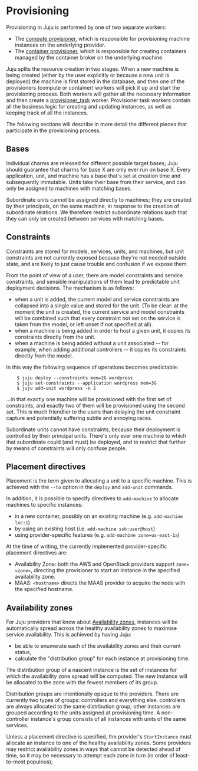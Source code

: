 # Provisioning

Provisioning in Juju is performed by one of two separate workers:
- The [compute provisioner](https://github.com/juju/juju/blob/main/internal/worker/computeprovisioner/doc.go),
which is responsible for provisioning machine instances on the underlying
provider.
- The [container provisioner](https://github.com/juju/juju/blob/main/internal/worker/containerprovisioner/doc.go),
which is responsible for creating containers managed by the container
broker on the underlying machine.

Juju splits the resource creation in two stages. When a new machine
is being created (either by the user explicitly or because a new unit
is deployed) the machine is first stored in the database, and then
one of the provisioners (compute or container) workers will pick it
up and start the provisioning process. Both workers will gather all the
necessary information and then create a [provisioner_task](https://github.com/juju/juju/blob/main/internal/provisionertask/provisioner_task.go)
worker. Provisioner task workers contain all the business logic for creating and updating
instances, as well as keeping track of all the instances.

The following sections will describe in more detail the different
pieces that participate in the provisioning process.

## Bases

Individual charms are released for different possible target bases; Juju
should guarantee that charms for base X are only ever run on base X.
Every application, unit, and machine has a base that's set at creation time and
subsequently immutable. Units take their base from their service, and can
only be assigned to machines with matching bases.

Subordinate units cannot be assigned directly to machines; they are created
by their principals, on the same machine, in response to the creation of
subordinate relations. We therefore restrict subordinate relations such that
they can only be created between services with matching bases.

## Constraints

Constraints are stored for models, services, units, and machines, but
unit constraints are not currently exposed because they're not needed outside
state, and are likely to just cause trouble and confusion if we expose them.

From the point of view of a user, there are model constraints and service
constraints, and sensible manipulations of them lead to predictable unit
deployment decisions. The mechanism is as follows:

  * when a unit is added, the current model and service constraints
    are collapsed into a single value and stored for the unit. (To be clear:
    at the moment the unit is created, the current service and model
    constraints will be combined such that every constraint not set on the
    service is taken from the model, or left unset if not specified
    at all).
  * when a machine is being added in order to host a given unit, it copies
    its constraints directly from the unit.
  * when a machine is being added without a unit associated -- for example,
    when adding additional controllers -- it copies its constraints directly
    from the model.

In this way the following sequence of operations becomes predictable:

```
    $ juju deploy --constraints mem=2G wordpress
    $ juju set-constraints --application wordpress mem=3G
    $ juju add-unit wordpress -n 2
```

...in that exactly one machine will be provisioned with the first set of
constraints, and exactly two of them will be provisioned using the second
set. This is much friendlier to the users than delaying the unit constraint
capture and potentially suffering subtle and annoying races.

Subordinate units cannot have constraints, because their deployment is
controlled by their principal units. There's only ever one machine to which
that subordinate could (and must) be deployed, and to restrict that further
by means of constraints will only confuse people.

## Placement directives

Placement is the term given to allocating a unit to a specific machine.
This is achieved with the `--to` option in the `deploy` and `add-unit`
commands.

In addition, it is possible to specify directives to `add-machine` to
allocate machines to specific instances:

  - in a new container, possibly on an existing machine (e.g. `add-machine lxc:1`)
  - by using an existing host (i.e. `add-machine ssh:user@host`)
  - using provider-specific features (e.g. `add-machine zone=us-east-1a`)

At the time of writing, the currently implemented provider-specific placement directives are:

  - Availability Zone: both the AWS and OpenStack providers support `zone=<zone>`, directing the provisioner to start an instance in the specified availability zone.
  - MAAS: `<hostname>` directs the MAAS provider to acquire the node with the specified hostname.

## Availability zones

For Juju providers that know about [Availability zones](https://juju.is/docs/juju/availability-zone),
instances will be automatically spread across the healthy availability zones
to maximise service availability. This is achieved by having Juju:

  - be able to enumerate each of the availability zones and their current status,
  - calculate the "distribution group" for each instance at provisioning time.

The distribution group of a nascent instance is the set of instances for which
the availability zone spread will be computed. The new instance will be
allocated to the zone with the fewest members of its group.

Distribution groups are intentionally opaque to the providers. There are
currently two types of groups: controllers and everything else. controllers are
always allocated to the same distribution group; other instances are grouped
according to the units assigned at provisioning time. A non-controller
instance's group consists of all instances with units of the same services.

Unless a placement directive is specified, the provider's `StartInstance` must
allocate an instance to one of the healthy availability zones. Some providers
may restrict availability zones in ways that cannot be detected ahead of time,
so it may be necessary to attempt each zone in turn (in order of least-to-most
populous);
